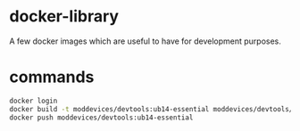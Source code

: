 # docker-library
A few docker images which are useful to have for development purposes.

# commands
```sh
docker login
docker build -t moddevices/devtools:ub14-essential moddevices/devtools/ub14-essential
docker push moddevices/devtools:ub14-essential
```

